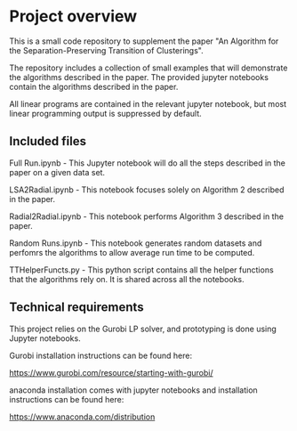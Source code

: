 # Project overview

This is a small code repository to supplement the paper "An Algorithm for the Separation-Preserving Transition of Clusterings".

The repository includes a collection of small examples that will demonstrate the algorithms described in the paper. The provided jupyter notebooks
contain the algorithms described in the paper.

All linear programs are contained in the relevant jupyter notebook, but most linear programming output is suppressed by default.

## Included files

Full Run.ipynb - This Jupyter notebook will do all the steps described in the paper on a given data set.

LSA2Radial.ipynb - This notebook focuses solely on Algorithm 2 described in the paper.

Radial2Radial.ipynb - This notebook performs Algorithm 3 described in the paper.

Random Runs.ipynb - This notebook generates random datasets and perfomrs the algorithms to allow average run time to be computed.

TTHelperFuncts.py - This python script contains all the helper functions that the algorithms rely on. It is shared across all the notebooks.

## Technical requirements
This project relies on the Gurobi LP solver, and prototyping is done using Jupyter notebooks.

Gurobi installation instructions can be found here:

https://www.gurobi.com/resource/starting-with-gurobi/

anaconda installation comes with jupyter notebooks and installation instructions can be found here:

https://www.anaconda.com/distribution

